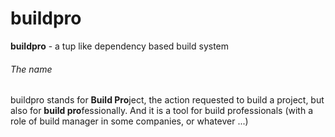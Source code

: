 # buildpro
**buildpro** - a tup like dependency based build system

###### The name

buildpro stands for **Build Pro**ject, the action requested to build a project, but also for **build pro**fessionally. And it is a tool for build professionals (with a role of build manager in some companies, or whatever ...)
